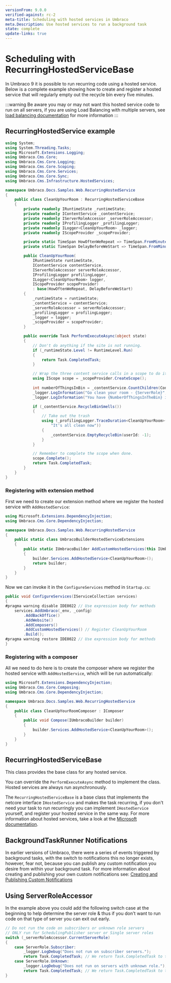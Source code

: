 ```yaml
---
versionFrom: 9.0.0
verified-against: rc-2
meta-title: Scheduling with hosted services in Umbraco
meta.Description: Use hosted services to run a background task
state: complete
update-links: true
---
```


# Scheduling with RecurringHostedServiceBase

In Umbraco 9 it is possible to run recurring code using a hosted service.
Below is a complete example showing how to create and register a hosted service that will regularly empty out the recycle bin every five minutes. 

:::warning
Be aware you may or may not want this hosted service code to run on all servers, if you are using Load Balancing with multiple servers, see [load balancing documentation](../../Fundamentals/Setup/Server-Setup/Load-Balancing/index.md) for more information
:::

## RecurringHostedService example

```C#
using System;
using System.Threading.Tasks;
using Microsoft.Extensions.Logging;
using Umbraco.Cms.Core;
using Umbraco.Cms.Core.Logging;
using Umbraco.Cms.Core.Scoping;
using Umbraco.Cms.Core.Services;
using Umbraco.Cms.Core.Sync;
using Umbraco.Cms.Infrastructure.HostedServices;

namespace Umbraco.Docs.Samples.Web.RecurringHostedService
{
    public class CleanUpYourRoom : RecurringHostedServiceBase
    {
        private readonly IRuntimeState _runtimeState;
        private readonly IContentService _contentService;
        private readonly IServerRoleAccessor _serverRoleAccessor;
        private readonly IProfilingLogger _profilingLogger;
        private readonly ILogger<CleanUpYourRoom> _logger;
        private readonly IScopeProvider _scopeProvider;

        private static TimeSpan HowOftenWeRepeat => TimeSpan.FromMinutes(5);
        private static TimeSpan DelayBeforeWeStart => TimeSpan.FromMinutes(1);

        public CleanUpYourRoom(
            IRuntimeState runtimeState,
            IContentService contentService,
            IServerRoleAccessor serverRoleAccessor,
            IProfilingLogger profilingLogger,
            ILogger<CleanUpYourRoom> logger,
            IScopeProvider scopeProvider)
            : base(HowOftenWeRepeat, DelayBeforeWeStart)
        {
            _runtimeState = runtimeState;
            _contentService = contentService;
            _serverRoleAccessor = serverRoleAccessor;
            _profilingLogger = profilingLogger;
            _logger = logger;
            _scopeProvider = scopeProvider;
        }

        public override Task PerformExecuteAsync(object state)
        {
            // Don't do anything if the site is not running.
            if (_runtimeState.Level != RuntimeLevel.Run)
            {
                return Task.CompletedTask;
            }

            // Wrap the three content service calls in a scope to do it all in one transaction.
            using IScope scope = _scopeProvider.CreateScope();
            
            int numberOfThingsInBin = _contentService.CountChildren(Constants.System.RecycleBinContent);
            _logger.LogInformation("Go clean your room - {ServerRole}", _serverRoleAccessor.CurrentServerRole);
            _logger.LogInformation("You have {NumberOfThingsInTheBin} items to clean", numberOfThingsInBin);

            if (_contentService.RecycleBinSmells())
            {
                // Take out the trash
                using (_profilingLogger.TraceDuration<CleanUpYourRoom>("Mum, I am emptying out the bin",
                    "It's all clean now"))
                {
                    _contentService.EmptyRecycleBin(userId: -1);
                }
            }

            // Remember to complete the scope when done.
            scope.Complete();
            return Task.CompletedTask;
        }
    }
}

```

### Registering with extension method

First we need to create our extension method where we register the hosted service with `AddHostedService`:

```C#
using Microsoft.Extensions.DependencyInjection;
using Umbraco.Cms.Core.DependencyInjection;

namespace Umbraco.Docs.Samples.Web.RecurringHostedService
{
    public static class UmbracoBuilderHostedServiceExtensions
    {
        public static IUmbracoBuilder AddCustomHostedServices(this IUmbracoBuilder builder)
        {
            builder.Services.AddHostedService<CleanUpYourRoom>();
            return builder;
        }
    }
}
```

Now we can invoke it in the `ConfigureServices` method in `Startup.cs`:

```C#
public void ConfigureServices(IServiceCollection services)
{
#pragma warning disable IDE0022 // Use expression body for methods
    services.AddUmbraco(_env, _config)
        .AddBackOffice()
        .AddWebsite()
        .AddComposers()
        .AddCustomHostedServices() // Register CleanUpYourRoom
        .Build();
#pragma warning restore IDE0022 // Use expression body for methods
}
```

### Registering with a composer

All we need to do here is to create the composer where we register the hosted service with `AddHostedService`, which will be run automatically:

```C#
using Microsoft.Extensions.DependencyInjection;
using Umbraco.Cms.Core.Composing;
using Umbraco.Cms.Core.DependencyInjection;

namespace Umbraco.Docs.Samples.Web.RecurringHostedService
{
    public class CleanUpYourRoomComposer : IComposer
    {
        public void Compose(IUmbracoBuilder builder)
        {
            builder.Services.AddHostedService<CleanUpYourRoom>();
        }
    }
}

```

## RecurringHostedServiceBase

This class provides the base class for any hosted service. 

You can override the `PerformExecuteAsync` method to implement the class. Hosted services are always run asynchronously.

The `RecurringHostedServiceBase` is a base class that implements the netcore interface `IHostedService` and makes the task recurring, if you don't need your task to run recurringly you can implement `IHostedService` yourself, and register your hosted service in the same way. For more information about hosted services, take a look at the [Microsoft documentation](https://docs.microsoft.com/en-us/aspnet/core/fundamentals/host/hosted-services?view=aspnetcore-5.0).

## BackgroundTaskRunner Notifications

In earlier versions of Umbraco, there were a series of events triggered by background tasks, with the switch to notifications this no longer exists, however, fear not, because you can publish any custom notification you desire from within your background task. For more information about creating and publishing your own custom notifications see: [Creating and Publishing Custom Notifications](../Notifications/Creating-And-Publishing-Notifications.md)

## Using ServerRoleAccessor

In the example above you could add the following switch case at the beginning to help determine the server role & thus if you don't want to run code on that type of server you can exit out early.

```C#
// Do not run the code on subscribers or unknown role servers
// ONLY run for SchedulingPublisher server or Single server roles
switch (_serverRoleAccessor.CurrentServerRole)
{
    case ServerRole.Subscriber:
        _logger.LogDebug("Does not run on subscriber servers.");
        return Task.CompletedTask; // We return Task.CompletedTask to try again as the server role may change!
    case ServerRole.Unknown:
        _logger.LogDebug("Does not run on servers with unknown role.");
        return Task.CompletedTask; // We return Task.CompletedTask to try again as the server role may change! 
}
```
